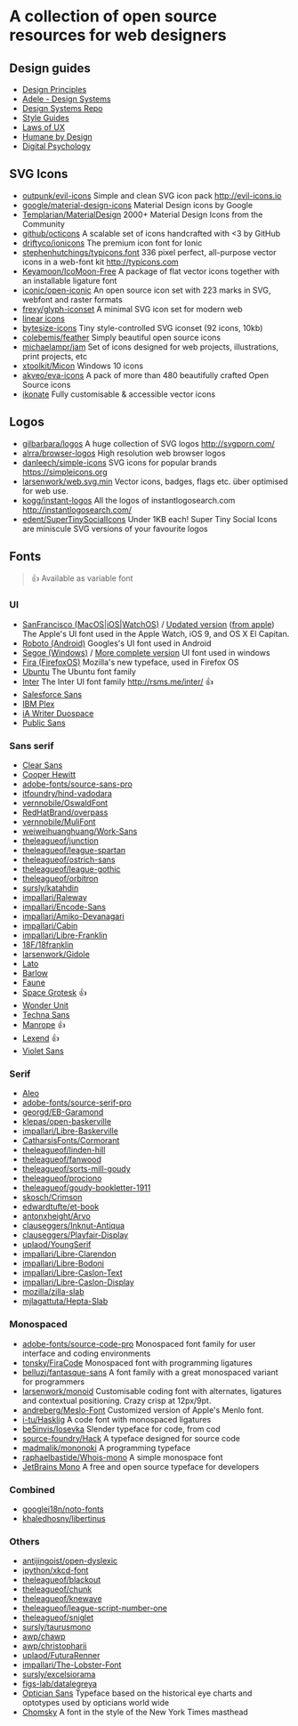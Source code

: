 # A collection of open source resources for web designers

## Design guides

* [Design Principles](https://principles.design/)
* [Adele - Design Systems](https://adele.uxpin.com/)
* [Design Systems Repo](https://designsystemsrepo.com/)
* [Style Guides](http://styleguides.io/)
* [Laws of UX](https://lawsofux.com/)
* [Humane by Design](https://humanebydesign.com/)
* [Digital Psychology](https://digitalpsychology.io/)

## SVG Icons

* [outpunk/evil-icons](https://github.com/outpunk/evil-icons) Simple and clean SVG icon pack http://evil-icons.io
* [google/material-design-icons](https://github.com/google/material-design-icons/tree/master/device) Material Design icons by Google
* [Templarian/MaterialDesign](https://github.com/Templarian/MaterialDesign) 2000+ Material Design Icons from the Community
* [github/octicons](https://github.com/github/octicons) A scalable set of icons handcrafted with <3 by GitHub
* [driftyco/ionicons](https://github.com/driftyco/ionicons) The premium icon font for Ionic
* [stephenhutchings/typicons.font](https://github.com/stephenhutchings/typicons.font) 336 pixel perfect, all-purpose vector icons in a web-font kit http://typicons.com
* [Keyamoon/IcoMoon-Free](https://github.com/Keyamoon/IcoMoon-Free) A package of flat vector icons together with an installable ligature font
* [iconic/open-iconic](https://github.com/iconic/open-iconic) An open source icon set with 223 marks in SVG, webfont and raster formats
* [frexy/glyph-iconset](https://github.com/frexy/glyph-iconset) A minimal SVG icon set for modern web
* [linear icons](https://linearicons.com/free)
* [bytesize-icons](https://github.com/danklammer/bytesize-icons) Tiny style-controlled SVG iconset (92 icons, 10kb) 
* [colebemis/feather](https://github.com/colebemis/feather) Simply beautiful open source icons
* [michaelampr/jam](https://github.com/michaelampr/jam) Set of icons designed for web projects, illustrations, print projects, etc
* [xtoolkit/Micon](https://github.com/xtoolkit/Micon) Windows 10 icons
* [akveo/eva-icons](https://github.com/akveo/eva-icons) A pack of more than 480 beautifully crafted Open Source icons
* [ikonate](https://github.com/mikolajdobrucki/ikonate) Fully customisable & accessible vector icons

## Logos

* [gilbarbara/logos](https://github.com/gilbarbara/logos) A huge collection of SVG logos http://svgporn.com/
* [alrra/browser-logos](https://github.com/alrra/browser-logos) High resolution web browser logos
* [danleech/simple-icons](https://github.com/danleech/simple-icons) SVG icons for popular brands https://simpleicons.org
* [larsenwork/web.svg.min](https://github.com/larsenwork/web.svg.min) Vector icons, badges, flags etc. über optimised for web use.
* [kogg/instant-logos](https://github.com/kogg/instant-logos) All the logos of instantlogosearch.com http://instantlogosearch.com/
* [edent/SuperTinySocialIcons](https://github.com/edent/SuperTinySocialIcons) Under 1KB each! Super Tiny Social Icons are miniscule SVG versions of your favourite logos

## Fonts

> :+1: Available as variable font

### UI

* [SanFrancisco (MacOS|iOS|WatchOS)](https://github.com/AppleDesignResources/SanFranciscoFont) / [Updated version](https://github.com/Grawl/SanFranciscoFont) ([from apple](https://developer.apple.com/fonts/)) The Apple's UI font used in the Apple Watch, iOS 9, and OS X El Capitan.
* [Roboto (Android)](https://github.com/google/roboto) Googles's UI font used in Android
* [Segoe (Windows)](https://github.com/gericom-hummer/segoe) / [More complete version](https://github.com/Shyam9553/Segoe-fonts) UI font used in windows
* [Fira (FirefoxOS)](https://github.com/mozilla/Fira) Mozilla's new typeface, used in Firefox OS
* [Ubuntu](http://font.ubuntu.com/) The Ubuntu font family
* [Inter](https://github.com/rsms/inter) The Inter UI font family http://rsms.me/inter/ :+1:
* [Salesforce Sans](https://github.com/salesforce-ux/design-system/tree/master/assets/fonts)
* [IBM Plex](https://github.com/IBM/type)
* [iA Writer Duospace](https://github.com/iaolo/iA-Fonts/tree/master/iA%20Writer%20Duospace)
* [Public Sans](https://github.com/uswds/public-sans)

### Sans serif
* [Clear Sans](https://01.org/clear-SANS)
* [Cooper Hewitt](https://www.cooperhewitt.org/open-source-at-cooper-hewitt/cooper-hewitt-the-typeface-by-chester-jenkins/)
* [adobe-fonts/source-sans-pro](https://github.com/adobe-fonts/source-sans-pro)
* [itfoundry/hind-vadodara](https://github.com/itfoundry/hind-vadodara)
* [vernnobile/OswaldFont](https://github.com/vernnobile/OswaldFont)
* [RedHatBrand/overpass](https://github.com/RedHatBrand/overpass)
* [vernnobile/MuliFont](https://github.com/vernnobile/MuliFont)
* [weiweihuanghuang/Work-Sans](https://github.com/weiweihuanghuang/Work-Sans)
* [theleagueof/junction](https://github.com/theleagueof/junction)
* [theleagueof/league-spartan](https://github.com/theleagueof/league-spartan)
* [theleagueof/ostrich-sans](https://github.com/theleagueof/ostrich-sans)
* [theleagueof/league-gothic](https://github.com/theleagueof/league-gothic)
* [theleagueof/orbitron](https://github.com/theleagueof/orbitron)
* [sursly/katahdin](https://github.com/sursly/katahdin)
* [impallari/Raleway](https://github.com/impallari/Raleway)
* [impallari/Encode-Sans](https://github.com/impallari/Encode-Sans)
* [impallari/Amiko-Devanagari](https://github.com/impallari/Amiko-Devanagari)
* [impallari/Cabin](https://github.com/impallari/Cabin)
* [impallari/Libre-Franklin](https://github.com/impallari/Libre-Franklin)
* [18F/18franklin](https://github.com/18F/18franklin)
* [larsenwork/Gidole](https://github.com/larsenwork/Gidole)
* [Lato](http://www.latofonts.com/lato-free-fonts)
* [Barlow](https://github.com/jpt/barlow)
* [Faune](http://www.cnap.graphismeenfrance.fr/faune/en.html)
* [Space Grotesk](https://github.com/floriankarsten/space-grotesk) :+1:
* [Wonder Unit](https://github.com/wonderunit/font-wonder-unit)
* [Techna Sans](https://github.com/carlenlund/techna-sans)
* [Manrope](https://manropefont.com/) :+1:
* [Lexend](https://www.lexend.com/) :+1:
* [Violet Sans](https://github.com/violetoffice/violet_sans)

### Serif
* [Aleo](https://www.behance.net/gallery/8018673/ALEO-Free-Font-Family)
* [adobe-fonts/source-serif-pro](https://github.com/adobe-fonts/source-serif-pro)
* [georgd/EB-Garamond](https://github.com/georgd/EB-Garamond)
* [klepas/open-baskerville](https://github.com/klepas/open-baskerville)
* [impallari/Libre-Baskerville](https://github.com/impallari/Libre-Baskerville)
* [CatharsisFonts/Cormorant](https://github.com/CatharsisFonts/Cormorant)
* [theleagueof/linden-hill](https://github.com/theleagueof/linden-hill)
* [theleagueof/fanwood](https://github.com/theleagueof/fanwood)
* [theleagueof/sorts-mill-goudy](https://github.com/theleagueof/sorts-mill-goudy)
* [theleagueof/prociono](https://github.com/theleagueof/prociono)
* [theleagueof/goudy-bookletter-1911](https://github.com/theleagueof/goudy-bookletter-1911)
* [skosch/Crimson](https://github.com/skosch/Crimson)
* [edwardtufte/et-book](https://github.com/edwardtufte/et-book)
* [antonxheight/Arvo](https://github.com/antonxheight/Arvo)
* [clauseggers/Inknut-Antiqua](https://github.com/clauseggers/Inknut-Antiqua)
* [clauseggers/Playfair-Display](https://github.com/clauseggers/Playfair-Display)
* [uplaod/YoungSerif](https://github.com/uplaod/YoungSerif)
* [impallari/Libre-Clarendon](https://github.com/impallari/Libre-Clarendon)
* [impallari/Libre-Bodoni](https://github.com/impallari/Libre-Bodoni)
* [impallari/Libre-Caslon-Text](https://github.com/impallari/Libre-Caslon-Text)
* [impallari/Libre-Caslon-Display](https://github.com/impallari/Libre-Caslon-Display)
* [mozilla/zilla-slab](https://github.com/mozilla/zilla-slab)
* [mjlagattuta/Hepta-Slab](https://github.com/mjlagattuta/Hepta-Slab)

### Monospaced
* [adobe-fonts/source-code-pro](https://github.com/adobe-fonts/source-code-pro) Monospaced font family for user interface and coding environments
* [tonsky/FiraCode](https://github.com/tonsky/FiraCode) Monospaced font with programming ligatures
* [belluzj/fantasque-sans](https://github.com/belluzj/fantasque-sans) A font family with a great monospaced variant for programmers
* [larsenwork/monoid](https://github.com/larsenwork/monoid) Customisable coding font with alternates, ligatures and contextual positioning. Crazy crisp at 12px/9pt.
* [andreberg/Meslo-Font](https://github.com/andreberg/Meslo-Font) Customized version of Apple's Menlo font. 
* [i-tu/Hasklig](https://github.com/i-tu/Hasklig) A code font with monospaced ligatures
* [be5invis/Iosevka](https://github.com/be5invis/Iosevka) Slender typeface for code, from cod
* [source-foundry/Hack](https://github.com/source-foundry/Hack) A typeface designed for source code
* [madmalik/mononoki](https://github.com/madmalik/mononoki) A programming typeface
* [raphaelbastide/Whois-mono](https://github.com/raphaelbastide/Whois-mono) A simple monospace font
* [JetBrains Mono](https://www.jetbrains.com/lp/mono/) A free and open source typeface for developers

### Combined
* [googlei18n/noto-fonts](https://github.com/googlei18n/noto-fonts)
* [khaledhosny/libertinus](https://github.com/khaledhosny/libertinus)

### Others
* [antijingoist/open-dyslexic](https://github.com/antijingoist/open-dyslexic)
* [ipython/xkcd-font](https://github.com/ipython/xkcd-font)
* [theleagueof/blackout](https://github.com/theleagueof/blackout)
* [theleagueof/chunk](https://github.com/theleagueof/chunk)
* [theleagueof/knewave](https://github.com/theleagueof/knewave)
* [theleagueof/league-script-number-one](https://github.com/theleagueof/league-script-number-one)
* [theleagueof/sniglet](https://github.com/theleagueof/sniglet)
* [sursly/taurusmono](https://github.com/sursly/taurusmono)
* [awp/chawp](https://github.com/awp/chawp)
* [awp/christopharii](https://github.com/awp/christopharii)
* [uplaod/FuturaRenner](https://github.com/uplaod/FuturaRenner)
* [impallari/The-Lobster-Font](https://github.com/impallari/The-Lobster-Font)
* [sursly/excelsiorama](https://github.com/sursly/excelsiorama)
* [figs-lab/datalegreya](https://github.com/figs-lab/datalegreya)
* [Optician Sans](https://github.com/anewtypeofinterference/Optician-Sans) Typeface based on the historical eye charts and optotypes used by opticians world wide
* [Chomsky](https://github.com/ctrlcctrlv/chomsky) A font in the style of the New York Times masthead

